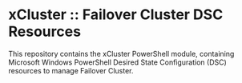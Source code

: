 # xCluster :: Failover Cluster DSC Resources
This repository contains the xCluster PowerShell module, containing Microsoft Windows PowerShell Desired State Configuration (DSC) resources to manage Failover Cluster.